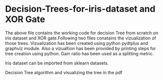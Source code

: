 # Decision-Trees-for-iris-dataset and XOR Gate

The above file contains the working code for decision Tree from scratch on iris dataset and XOR gate.Following two files conatains the vizualization
of those trees. Vizualization has been created using python pydtplus and graphviz module.
Also a vizualtion has been provided by printing steps for tree creation using python.
Gain ratio has been used as a splitting metric.

Iris dataset can be imported from sklearn datasets.

Decision Tree algorithm and visualizing the tree in the pdf
